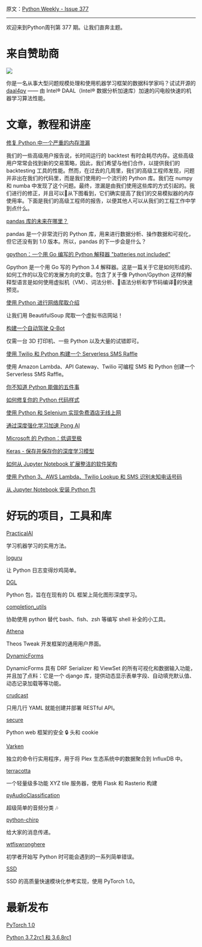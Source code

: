 原文：[Python Weekly - Issue 377](http://eepurl.com/ga8m9D)

---

欢迎来到Python周刊第 377 期。让我们直奔主题。


# 来自赞助商 

[![](https://gallery.mailchimp.com/e2e180baf855ac797ef407fc7/images/b88ddabb-e48c-4fbd-af9a-fe48f8a98690.png)](https://github.com/IntelPython/daal4py)

你是一名从事大型问题规模处理和使用机器学习框架的数据科学家吗？试试开源的 [daal4py](https://github.com/IntelPython/daal4py) —— 由 Intel® DAAL（Intel® 数据分析加速库）加速的闪电般快速的机器学习算法性能。
  

# 文章，教程和讲座
  
[修复 Python 中一个严重的内存泄漏](https://info.cloudquant.com/2018/12/numpyleaks)  

我们的一些高级用户报告说，长时间运行的 backtest 有时会耗尽内存。这些高级用户常常会找到新的交易策略，因此，我们希望与他们合作，以提供我们的 backtesting 工具的性能。然而，在过去的几周里，我们的高级工程师发现，问题并非出在我们的代码里，而是我们使用的一个流行的 Python 库。我们在 numpy 和 numba 中发现了这个问题。最终，泄漏是由我们使用这些库的方式引起的。我们进行的修正，并且可以从下图看到，它们确实提高了我们的交易模拟器的内存使用率。下面是我们的高级工程师的报告，以便其他人可以从我们的工程工作中学到点什么。
  
[pandas 库的未来在哪里？](https://www.dataschool.io/future-of-pandas/)  

pandas 是一个非常流行的 Python 库，用来进行数据分析、操作数据和可视化，但它还没有到 1.0 版本。所以，pandas 的下一步会是什么？
  
[gpython：一个用 Go 编写的 Python 解释器 "batteries not included"](https://blog.gopheracademy.com/advent-2018/gpython/)  

Gpython 是一个用 Go 写的 Python 3.4 解释器。这是一篇关于它是如何形成的、如何工作的以及它的发展方向的文章。包含了关于像 Python/Gpython 这样的解释型语言是如何使用虚拟机（VM）、词法分析、语法分析和字节码编译的快速预览。
  
[使用 Python 进行网络爬取介绍](https://towardsdatascience.com/an-introduction-to-web-scraping-with-python-a2601e8619e5)  

让我们用 BeautifulSoup 爬取一个虚拟书店网站！
  
[构建一个自动驾驶 Q-Bot](https://medium.com/@michael_87060/build-a-self-driving-q-bot-6aa67ba60769)  

仅需一台 3D 打印机、一些 Python 以及大量的试错即可。
  
[使用 Twilio 和 Python 构建一个 Serverless SMS Raffle](https://www.twilio.com/blog/twilio-serverless-sms-raffle-python-lambda)  

使用 Amazon Lambda、API Gateway、Twilio 可编程 SMS 和 Python 创建一个 Serverless SMS Raffle。
  
[你不知道 Python 能做的五件事](https://www.youtube.com/watch?v=WlGkBqBRsik)   
  
[如何修复你的 Python 代码样式](https://www.caktusgroup.com/blog/2018/12/10/how-to-fix-python-code-style/)  
  
[使用 Python 和 Selenium 实现免费酒店无线上网](https://gkbrk.com/2018/12/free-hotel-wifi-with-python-and-selenium/)  
  
[通过深度强化学习加速 Pong AI](https://blog.floydhub.com/spinning-up-with-deep-reinforcement-learning/)  
  
[Microsoft 的 Python：低调至极](https://medium.com/microsoft-open-source-stories/python-at-microsoft-flying-under-the-radar-eabbdebe4fb0)  
  
[Keras - 保存并保存你的深度学习模型](https://www.pyimagesearch.com/2018/12/10/keras-save-and-load-your-deep-learning-models/)  
  
[如何从 Jupyter Notebook 扩展整洁的软件架构](https://github.com/guillaume-chevalier/How-to-Grow-Neat-Software-Architecture-out-of-Jupyter-Notebooks)  
  
[使用 Python 3、AWS Lambda、Twilio Lookup 和 SMS 识别未知电话号码](https://www.twilio.com/blog/identify-unknown-phone-numbers-python-3-aws-lambda-lookup-sms)  
  
[从 Jupyter Notebook 安装 Python 包](https://jakevdp.github.io/blog/2017/12/05/installing-python-packages-from-jupyter/)  
  
  
# 好玩的项目，工具和库  
  
[PracticalAI](https://github.com/GokuMohandas/practicalAI)  

学习机器学习的实用方法。
  
[loguru](https://github.com/Delgan/loguru)  

让 Python 日志变得炒鸡简单。

[DGL](https://github.com/dmlc/dgl)  

Python 包，旨在在现有的 DL 框架上简化图形深度学习。
  
[completion_utils](https://github.com/CarvellScott/completion_utils)  

协助使用 python 替代 bash、fish、zsh 等编写 shell 补全的小工具。

[Athena](https://github.com/M4cs/Athena)  

Theos Tweak 开发框架的通用用户界面。

[DynamicForms](https://github.com/velis74/DynamicForms)  

DynamicForms 具有 DRF Serializer 和 ViewSet 的所有可视化和数据输入功能，并且加了点料：它是一个 django 库，提供动态显示表单字段、自动填充默认值、动态记录加载等等功能。
  
[crudcast](https://github.com/chris104957/crudcast)  

只用几行 YAML 就能创建并部署 RESTful API。
  
[secure](https://github.com/cakinney/secure)  

Python web 框架的安全 🔒 头和 cookie

[Varken](https://github.com/Boerderij/Varken)  

独立的命令行实用程序，用于将 Plex 生态系统中的数据聚合到 InfluxDB 中。
  
[terracotta](https://github.com/DHI-GRAS/terracotta)  

一个轻量级多功能 XYZ tile 服务器，使用 Flask 和 Rasterio 构建
  
[pyAudioClassification](https://github.com/98mprice/pyAudioClassification)  

超级简单的音频分类 🎶
  
[python-chirp](https://github.com/concretecloud/python-chirp)  

给大家的消息传递。

[wtfiswronghere](https://github.com/qxf2/wtfiswronghere)  

初学者开始写 Python 时可能会遇到的一系列简单错误。
  
[SSD](https://github.com/lufficc/SSD)  

SSD 的高质量快速模块化参考实现，使用 PyTorch 1.0。
  
  
# 最新发布  
  
[PyTorch 1.0](https://github.com/pytorch/pytorch/releases/tag/v1.0.0)  
  
[Python 3.7.2rc1 和 3.6.8rc1](https://blog.python.org/2018/12/python-372rc1-and-368rc1-now-available.html)   